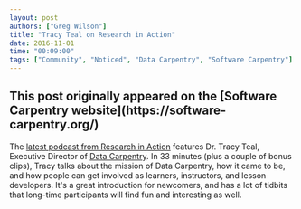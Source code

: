 ```yaml
---
layout: post
authors: ["Greg Wilson"]
title: "Tracy Teal on Research in Action"
date: 2016-11-01
time: "00:09:00"
tags: ["Community", "Noticed", "Data Carpentry", "Software Carpentry"]
---
```


<h2>This post originally appeared on the [Software Carpentry website](https://software-carpentry.org/)</h2>

The [latest podcast from Research in Action](http://ecampus.oregonstate.edu/research/podcast/e31/)
features Dr. Tracy Teal,
Executive Director of [Data Carpentry]({{site.dc_url}}).
In 33 minutes (plus a couple of bonus clips),
Tracy talks about the mission of Data Carpentry,
how it came to be,
and how people can get involved as learners, instructors, and lesson developers.
It's a great introduction for newcomers,
and has a lot of tidbits that long-time participants will find fun and interesting as well.
